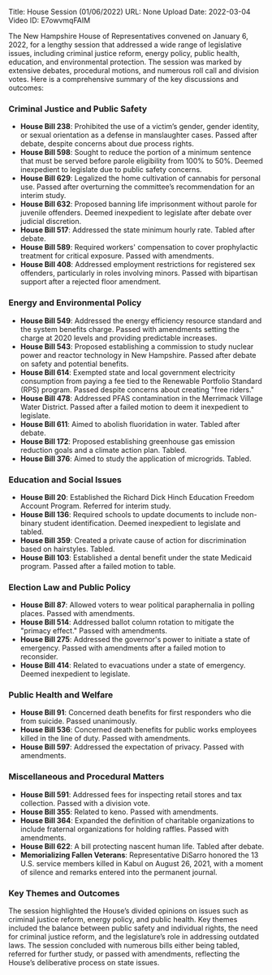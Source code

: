 Title: House Session (01/06/2022)
URL: None
Upload Date: 2022-03-04
Video ID: E7owvmqFAIM

The New Hampshire House of Representatives convened on January 6, 2022, for a lengthy session that addressed a wide range of legislative issues, including criminal justice reform, energy policy, public health, education, and environmental protection. The session was marked by extensive debates, procedural motions, and numerous roll call and division votes. Here is a comprehensive summary of the key discussions and outcomes:

### **Criminal Justice and Public Safety**
- **House Bill 238**: Prohibited the use of a victim’s gender, gender identity, or sexual orientation as a defense in manslaughter cases. Passed after debate, despite concerns about due process rights.
- **House Bill 598**: Sought to reduce the portion of a minimum sentence that must be served before parole eligibility from 100% to 50%. Deemed inexpedient to legislate due to public safety concerns.
- **House Bill 629**: Legalized the home cultivation of cannabis for personal use. Passed after overturning the committee’s recommendation for an interim study.
- **House Bill 632**: Proposed banning life imprisonment without parole for juvenile offenders. Deemed inexpedient to legislate after debate over judicial discretion.
- **House Bill 517**: Addressed the state minimum hourly rate. Tabled after debate.
- **House Bill 589**: Required workers' compensation to cover prophylactic treatment for critical exposure. Passed with amendments.
- **House Bill 408**: Addressed employment restrictions for registered sex offenders, particularly in roles involving minors. Passed with bipartisan support after a rejected floor amendment.

### **Energy and Environmental Policy**
- **House Bill 549**: Addressed the energy efficiency resource standard and the system benefits charge. Passed with amendments setting the charge at 2020 levels and providing predictable increases.
- **House Bill 543**: Proposed establishing a commission to study nuclear power and reactor technology in New Hampshire. Passed after debate on safety and potential benefits.
- **House Bill 614**: Exempted state and local government electricity consumption from paying a fee tied to the Renewable Portfolio Standard (RPS) program. Passed despite concerns about creating "free riders."
- **House Bill 478**: Addressed PFAS contamination in the Merrimack Village Water District. Passed after a failed motion to deem it inexpedient to legislate.
- **House Bill 611**: Aimed to abolish fluoridation in water. Tabled after debate.
- **House Bill 172**: Proposed establishing greenhouse gas emission reduction goals and a climate action plan. Tabled.
- **House Bill 376**: Aimed to study the application of microgrids. Tabled.

### **Education and Social Issues**
- **House Bill 20**: Established the Richard Dick Hinch Education Freedom Account Program. Referred for interim study.
- **House Bill 136**: Required schools to update documents to include non-binary student identification. Deemed inexpedient to legislate and tabled.
- **House Bill 359**: Created a private cause of action for discrimination based on hairstyles. Tabled.
- **House Bill 103**: Established a dental benefit under the state Medicaid program. Passed after a failed motion to table.

### **Election Law and Public Policy**
- **House Bill 87**: Allowed voters to wear political paraphernalia in polling places. Passed with amendments.
- **House Bill 514**: Addressed ballot column rotation to mitigate the "primacy effect." Passed with amendments.
- **House Bill 275**: Addressed the governor's power to initiate a state of emergency. Passed with amendments after a failed motion to reconsider.
- **House Bill 414**: Related to evacuations under a state of emergency. Deemed inexpedient to legislate.

### **Public Health and Welfare**
- **House Bill 91**: Concerned death benefits for first responders who die from suicide. Passed unanimously.
- **House Bill 536**: Concerned death benefits for public works employees killed in the line of duty. Passed with amendments.
- **House Bill 597**: Addressed the expectation of privacy. Passed with amendments.

### **Miscellaneous and Procedural Matters**
- **House Bill 591**: Addressed fees for inspecting retail stores and tax collection. Passed with a division vote.
- **House Bill 355**: Related to keno. Passed with amendments.
- **House Bill 364**: Expanded the definition of charitable organizations to include fraternal organizations for holding raffles. Passed with amendments.
- **House Bill 622**: A bill protecting nascent human life. Tabled after debate.
- **Memorializing Fallen Veterans**: Representative DiSarro honored the 13 U.S. service members killed in Kabul on August 26, 2021, with a moment of silence and remarks entered into the permanent journal.

### **Key Themes and Outcomes**
The session highlighted the House’s divided opinions on issues such as criminal justice reform, energy policy, and public health. Key themes included the balance between public safety and individual rights, the need for criminal justice reform, and the legislature’s role in addressing outdated laws. The session concluded with numerous bills either being tabled, referred for further study, or passed with amendments, reflecting the House’s deliberative process on state issues.